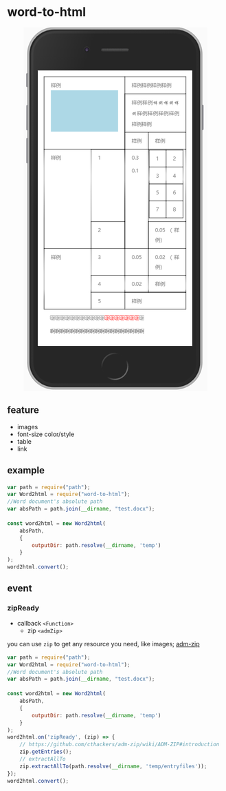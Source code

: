 # word-to-html

<div align=center>
    <img src="./test/example1-1.png"/>
</div>

## feature
- images
- font-size color/style
- table
- link


## example
```javascript
var path = require("path");
var Word2html = require("word-to-html");
//Word document's absolute path
var absPath = path.join(__dirname, "test.docx");

const word2html = new Word2html(
    absPath,
    {
        outputDir: path.resolve(__dirname, 'temp')
    }
);
word2html.convert();
```

## event

### zipReady
- callback `<Function>`
    - zip `<admZip>`

you can use `zip` to get any resource you need, like images; [adm-zip](https://www.npmjs.com/package/adm-zip)

```javascript
var path = require("path");
var Word2html = require("word-to-html");
//Word document's absolute path
var absPath = path.join(__dirname, "test.docx");

const word2html = new Word2html(
    absPath,
    {
        outputDir: path.resolve(__dirname, 'temp')
    }
);
word2html.on('zipReady', (zip) => {
    // https://github.com/cthackers/adm-zip/wiki/ADM-ZIP#introduction
    zip.getEntries();
    // extractAllTo
    zip.extractAllTo(path.resolve(__dirname, 'temp/entryfiles'));
});
word2html.convert();
```
